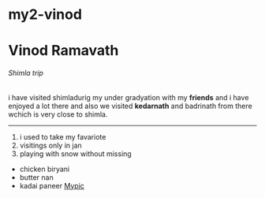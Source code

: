 # my2-vinod

# Vinod Ramavath
###### Shimla trip

i have visited shimladurig my under gradyation with my **friends** and i have enjoyed a lot there and also we visited **kedarnath** and badrinath from there wchich is very close to shimla.
*****************
1. i used to take my favariote 
2. visitings only in jan
3. playing with snow without missing

* chicken biryani
* butter nan
* kadai paneer
[Mypic](MyStats.md)